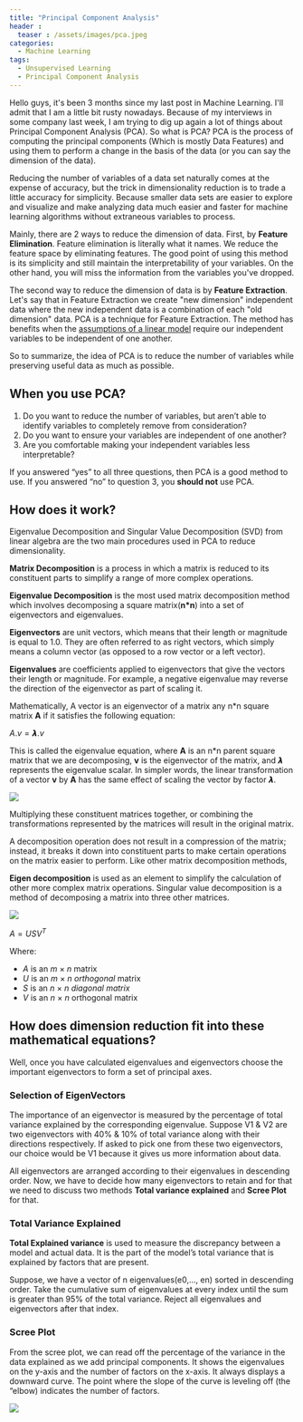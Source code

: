 ```yaml
---
title: "Principal Component Analysis"
header : 
  teaser : /assets/images/pca.jpeg
categories:
  - Machine Learning
tags:
  - Unsupervised Learning
  - Principal Component Analysis
---
```


Hello guys, it's been 3 months since my last post in Machine Learning. I'll admit that I am a little bit rusty nowadays. Because of my interviews in some company last week, I am trying to dig up again a lot of things about Principal Component Analysis (PCA). So what is PCA? PCA is the process of computing the principal components (Which is mostly Data Features) and using them to perform a change in the basis of the data (or you can say the dimension of the data). 

Reducing the number of variables of a data set naturally comes at the expense of accuracy, but the trick in dimensionality reduction is to trade a little accuracy for simplicity. Because smaller data sets are easier to explore and visualize and make analyzing data much easier and faster for machine learning algorithms without extraneous variables to process.

Mainly, there are 2 ways to reduce the dimension of data. First, by **Feature Elimination**.  Feature elimination is literally what it names. We reduce the feature space by eliminating features. The good point of using this method is its simplicity and still maintain the interpretability of your variables. On the other hand, you will miss the information from the variables you've dropped.

The second way to reduce the dimension of data is by **Feature Extraction**.  Let's say that in Feature Extraction we create "new dimension" independent data where the new independent data is a combination of each "old dimension" data. PCA is a technique for Feature Extraction. The method has benefits when the [assumptions of a linear model](http://people.duke.edu/~rnau/testing.htm) require our independent variables to be independent of one another. 

So to summarize, the idea of PCA is to reduce the number of variables while preserving useful data as much as possible. 

## When you use PCA?

1. Do you want to reduce the number of variables, but aren’t able to identify variables to completely remove from consideration?
2. Do you want to ensure your variables are independent of one another?
3. Are you comfortable making your independent variables less interpretable?

If you answered “yes” to all three questions, then PCA is a good method to use. If you answered “no” to question 3, you **should not** use PCA.

## How does it work?

Eigenvalue Decomposition and Singular Value Decomposition (SVD) from linear algebra are the two main procedures used in PCA to reduce dimensionality. 

**Matrix Decomposition** is a process in which a matrix is reduced to its constituent parts to simplify a range of more complex operations. 

**Eigenvalue Decomposition** is the most used matrix decomposition method which involves decomposing a square matrix(**n\*n**) into a set of eigenvectors and eigenvalues.

**Eigenvectors** are unit vectors, which means that their length or magnitude is equal to 1.0. They are often referred to as right vectors, which simply means a column vector (as opposed to a row vector or a left vector).

**Eigenvalues** are coefficients applied to eigenvectors that give the vectors their length or magnitude. For example, a negative eigenvalue may reverse the direction of the eigenvector as part of scaling it.

Mathematically, A vector is an eigenvector of a matrix any n*n square matrix **A** if it satisfies the following equation:

$A . v =𝞴 . v$

This is called the eigenvalue equation, where **A** is an n*n parent square matrix that we are decomposing, **v** is the eigenvector of the matrix, and 𝞴 represents the eigenvalue scalar. In simpler words, the linear transformation of a vector **v** by **A** has the same effect of scaling the vector by factor 𝞴.

![](https://i.ibb.co/N3fK9rZ/nagesh-pca-6.png)



Multiplying these constituent matrices together, or combining the transformations represented by the matrices will result in the original matrix.

A decomposition operation does not result in a compression of the matrix; instead, it breaks it down into constituent parts to make certain operations on the matrix easier to perform. Like other matrix decomposition methods, 

**Eigen decomposition** is used as an element to simplify the calculation of other more complex matrix operations. Singular value decomposition is a method of decomposing a matrix into three other matrices.

![](https://i.ibb.co/2vPjZvM/nagesh-pca-7.png)

$A= USV^T$

Where:

- *A* is an *m* × *n* matrix
- *U* is an *m* × *n* *orthogonal* matrix
- *S* is an *n* × *n* *diagonal matrix*
- *V* is an *n* × *n* orthogonal matrix

## **How does dimension reduction fit into these mathematical equations?**

Well, once you have calculated eigenvalues and eigenvectors choose the important eigenvectors to form a set of principal axes.

### Selection of EigenVectors

The importance of an eigenvector is measured by the percentage of total variance explained by the corresponding eigenvalue. Suppose V1 & V2 are two eigenvectors with 40% & 10% of total variance along with their directions respectively. If asked to pick one from these two eigenvectors, our choice would be V1 because it gives us more information about data.

All eigenvectors are arranged according to their eigenvalues in descending order. Now, we have to decide how many eigenvectors to retain and for that we need to discuss two methods **Total variance explained** and **Scree Plot** for that.

### Total Variance Explained

**Total Explained variance** is used to measure the discrepancy between a model and actual data. It is the part of the model’s total variance that is explained by factors that are present.

Suppose, we have a vector of n eigenvalues(e0,..., en) sorted in descending order. Take the cumulative sum of eigenvalues at every index until the sum is greater than 95% of the total variance. Reject all eigenvalues and eigenvectors after that index.

### Scree Plot

From the scree plot, we can read off the percentage of the variance in the data explained as we add principal components. It shows the eigenvalues on the y-axis and the number of factors on the x-axis. It always displays a downward curve. The point where the slope of the curve is leveling off (the “elbow) indicates the number of factors.

![](https://i.ibb.co/pdNd9NP/nagesh-pca-8.png)